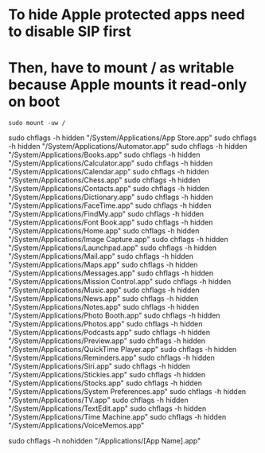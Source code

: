 # To hide Apple protected apps need to disable SIP first

# Then, have to mount / as writable because Apple mounts it read-only on boot
`sudo mount -uw /`

sudo chflags -h hidden "/System/Applications/App Store.app"
sudo chflags -h hidden "/System/Applications/Automator.app"
sudo chflags -h hidden "/System/Applications/Books.app"
sudo chflags -h hidden "/System/Applications/Calculator.app"
sudo chflags -h hidden "/System/Applications/Calendar.app"
sudo chflags -h hidden "/System/Applications/Chess.app"
sudo chflags -h hidden "/System/Applications/Contacts.app"
sudo chflags -h hidden "/System/Applications/Dictionary.app"
sudo chflags -h hidden "/System/Applications/FaceTime.app"
sudo chflags -h hidden "/System/Applications/FindMy.app"
sudo chflags -h hidden "/System/Applications/Font Book.app"
sudo chflags -h hidden "/System/Applications/Home.app"
sudo chflags -h hidden "/System/Applications/Image Capture.app"
sudo chflags -h hidden "/System/Applications/Launchpad.app"
sudo chflags -h hidden "/System/Applications/Mail.app"
sudo chflags -h hidden "/System/Applications/Maps.app"
sudo chflags -h hidden "/System/Applications/Messages.app"
sudo chflags -h hidden "/System/Applications/Mission Control.app"
sudo chflags -h hidden "/System/Applications/Music.app"
sudo chflags -h hidden "/System/Applications/News.app"
sudo chflags -h hidden "/System/Applications/Notes.app"
sudo chflags -h hidden "/System/Applications/Photo Booth.app"
sudo chflags -h hidden "/System/Applications/Photos.app"
sudo chflags -h hidden "/System/Applications/Podcasts.app"
sudo chflags -h hidden "/System/Applications/Preview.app"
sudo chflags -h hidden "/System/Applications/QuickTime Player.app"
sudo chflags -h hidden "/System/Applications/Reminders.app"
sudo chflags -h hidden "/System/Applications/Siri.app"
sudo chflags -h hidden "/System/Applications/Stickies.app"
sudo chflags -h hidden "/System/Applications/Stocks.app"
sudo chflags -h hidden "/System/Applications/System Preferences.app"
sudo chflags -h hidden "/System/Applications/TV.app"
sudo chflags -h hidden "/System/Applications/TextEdit.app"
sudo chflags -h hidden "/System/Applications/Time Machine.app"
sudo chflags -h hidden "/System/Applications/VoiceMemos.app"

sudo chflags -h nohidden "/Applications/[App Name].app"
